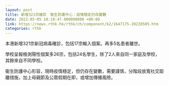 ```yaml
---
layout: post
title: 新增321宗確診　衞生防護中心：疫情穩定仍存變數
date: 2022-05-05 18:10:47.000000000 +08:00
link: https://news.rthk.hk/rthk/ch/component/k2/1647175-20220505.htm
categories: rthk
---
```


本港新增321宗新冠病毒確診，包括17宗輸入個案。再多5名患者離世。

學校呈報檢測陽性個案多26宗，包括24名學生，除了2人來自同一家庭及學校，其餘來自不同學校。

衞生防護中心形容，現時疫情穩定，但仍存在變數，需要謹慎，分階段放寬社交距離措施，加上母親節及公眾假期在即，或增加傳播風險。
